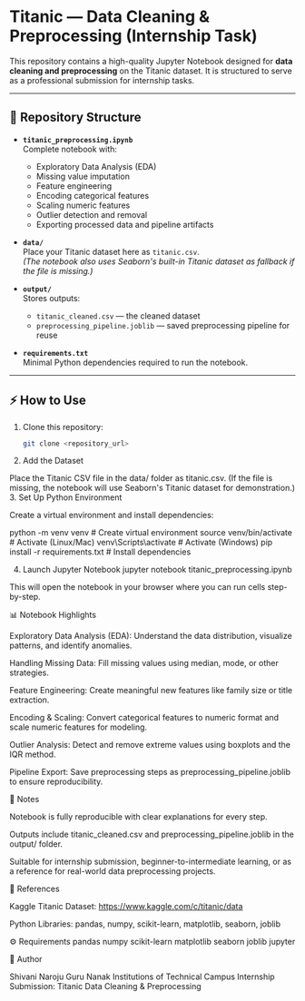 # Titanic — Data Cleaning & Preprocessing (Internship Task)

This repository contains a high-quality Jupyter Notebook designed for **data cleaning and preprocessing** on the Titanic dataset. It is structured to serve as a professional submission for internship tasks.

---

## 📂 Repository Structure

- **`titanic_preprocessing.ipynb`**  
  Complete notebook with:
  - Exploratory Data Analysis (EDA)
  - Missing value imputation
  - Feature engineering
  - Encoding categorical features
  - Scaling numeric features
  - Outlier detection and removal
  - Exporting processed data and pipeline artifacts

- **`data/`**  
  Place your Titanic dataset here as `titanic.csv`.  
  *(The notebook also uses Seaborn's built-in Titanic dataset as fallback if the file is missing.)*

- **`output/`**  
  Stores outputs:
  - `titanic_cleaned.csv` — the cleaned dataset
  - `preprocessing_pipeline.joblib` — saved preprocessing pipeline for reuse

- **`requirements.txt`**  
  Minimal Python dependencies required to run the notebook.

---

## ⚡ How to Use

1. Clone this repository:  
   ```bash
   git clone <repository_url>
2. Add the Dataset

Place the Titanic CSV file in the data/ folder as titanic.csv.
(If the file is missing, the notebook will use Seaborn's Titanic dataset for demonstration.)
3. Set Up Python Environment

Create a virtual environment and install dependencies:

python -m venv venv       # Create virtual environment
source venv/bin/activate  # Activate (Linux/Mac)
venv\Scripts\activate     # Activate (Windows)
pip install -r requirements.txt  # Install dependencies

4. Launch Jupyter Notebook
jupyter notebook titanic_preprocessing.ipynb


This will open the notebook in your browser where you can run cells step-by-step.

📊 Notebook Highlights

Exploratory Data Analysis (EDA): Understand the data distribution, visualize patterns, and identify anomalies.

Handling Missing Data: Fill missing values using median, mode, or other strategies.

Feature Engineering: Create meaningful new features like family size or title extraction.

Encoding & Scaling: Convert categorical features to numeric format and scale numeric features for modeling.

Outlier Analysis: Detect and remove extreme values using boxplots and the IQR method.

Pipeline Export: Save preprocessing steps as preprocessing_pipeline.joblib to ensure reproducibility.

📝 Notes

Notebook is fully reproducible with clear explanations for every step.

Outputs include titanic_cleaned.csv and preprocessing_pipeline.joblib in the output/ folder.

Suitable for internship submission, beginner-to-intermediate learning, or as a reference for real-world data preprocessing projects.

🔗 References

Kaggle Titanic Dataset: https://www.kaggle.com/c/titanic/data

Python Libraries: pandas, numpy, scikit-learn, matplotlib, seaborn, joblib

⚙️ Requirements
pandas
numpy
scikit-learn
matplotlib
seaborn
joblib
jupyter

📌 Author

Shivani Naroju
Guru Nanak Institutions of Technical Campus
Internship Submission: Titanic Data Cleaning & Preprocessing
